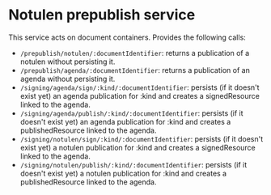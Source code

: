 # Notulen prepublish service
This service acts on document containers. Provides the following calls:

- `/prepublish/notulen/:documentIdentifier`: returns a publication of a notulen without persisting it. 
- `/prepublish/agenda/:documentIdentifier`: returns a publication of an agenda without persisting it.
- `/signing/agenda/sign/:kind/:documentIdentifier`:  persists (if it doesn't exist yet) an agenda publication for :kind and creates a signedResource linked to the agenda.
- `/signing/agenda/publish/:kind/:documentIdentifier`:  persists  (if it doesn't exist yet) an agenda publication for :kind and creates a publishedResource linked to the agenda.
- `/signing/notulen/sign/:kind/:documentIdentifier`:  persists (if it doesn't exist yet) a notulen publication for :kind and creates a signedResource linked to the agenda.
- `/signing/notulen/publish/:kind/:documentIdentifier`:  persists  (if it doesn't exist yet) a notulen publication for :kind and creates a publishedResource linked to the agenda.
